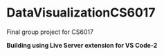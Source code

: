 # DataVisualizationCS6017
Final group project for CS6017

**Building using Live Server extension for VS Code-2**
